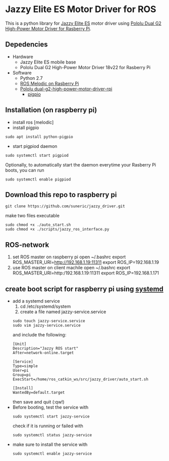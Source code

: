 # Jazzy Elite ES Motor Driver for ROS

This is a python library for [Jazzy Elite ES](https://www.pridemobility.com/jazzy-power-chairs/jazzy-elite-es/) motor driver using [Pololu Dual G2 High-Power Motor Driver for Rasberry Pi](https://www.pololu.com/product/3754).

## Depedencies
- Hardware
  - Jazzy Elite ES mobile base
  - Pololu Dual G2 High-Power Motor Driver 18v22 for Rasberry Pi
- Software
  - Python 2.7
  - [ROS Melodic on Rasberry Pi](http://wiki.ros.org/ROSberryPi/Installing%20ROS%20Melodic%20on%20the%20Raspberry%20Pi)
  - [Pololu dual-g2-high-power-motor-driver-rpi](https://github.com/pololu/dual-g2-high-power-motor-driver-rpi)
    - [pigpio](http://abyz.me.uk/rpi/pigpio/)


## Installation (on raspberry pi)
- install ros [melodic]
- install pigpio
```
sudo apt install python-pigpio
```
- start pigpiod daemon
```
sudo systemctl start pigpiod
```
Optionally, to automatically start the daemon everytime your Rasberry Pi boots, you can run
```
sudo systemctl enable pigpiod
```

## Download this repo to raspberry pi
```
git clone https://github.com/suneric/jazzy_driver.git
```
make two files executable
```
sudo chmod +x ./auto_start.sh
sudo chmod +x ./scripts/jazzy_ros_interface.py
```


## ROS-network
1. set ROS master on raspberry pi
  open ~/.bashrc
    export ROS_MASTER_URI=http://192.168.1.19:11311
    export ROS_IP=192.168.1.19
2. use ROS master on client machile
  open ~/.bashrc
  export ROS_MASTER_URI=http:/192.168.1.19:11311
  export ROS_IP=192.168.1.171


## create boot script for raspberry pi using [systemd](https://magiccvs.byu.edu/wiki/#!computers/systemd.md)
- add a systemd service
  1. cd /etc/systemd/system
  2. create a file named jazzy-service.service
    ```
    sudo touch jazzy-service.service
    sudo vim jazzy-service.service
    ```
    and include the following:
    ```
    [Unit]
    Description="Jazzy ROS start"
    After=network-online.target

    [Service]
    Type=simple
    User=pi
    Group=pi
    ExecStart=/home/ros_catkin_ws/src/jazzy_driver/auto_start.sh

    [Install]
    WantedBy=default.target
    ```
    then save and quit (:qw!)
- Before booting, test the service with
  ```
  sudo systemctl start jazzy-service
  ```
  check if it is running or failed with
  ```
  sudo systemctl status jazzy-service
  ```
- make sure to install the service with
  ```
  sudo systemctl enable jazzy-service
  ```
